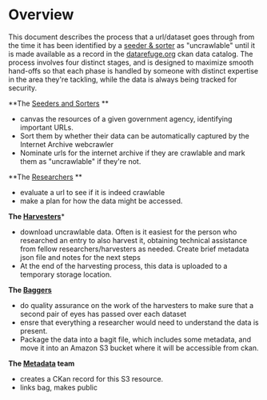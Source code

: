 # Overview

This document describes the process that a url/dataset goes through from the time it has been identified by a [seeder & sorter](https://github.com/datarefugephilly/workflow/blob/master/seednsort.md) as "uncrawlable" until it is made available as a record in the [datarefuge.org](http://www.datarefuge.org) ckan data catalog. The process involves four distinct stages, and is designed to maximize smooth hand-offs so that each phase is handled by someone with distinct expertise in the area they're tackling, while the data is always being tracked for security. 







**The [Seeders and Sorters](seednsort.md) **
- canvas the resources of a given government agency, identifying important URLs. 
- Sort them by whether their data can be automatically captured by the Internet Archive webcrawler 
- Nominate urls for the internet archive if they are crawlable and mark them as "uncrawlable" if they're not.

**The [Researchers](research.md) **
- evaluate a url to see if it is indeed crawlable
- make a plan for how the data might be accessed.
  
**The [Harvesters](harvesting.md)***
- download uncrawlable data. Often is it easiest for the person who researched an entry to also harvest it, obtaining technical assistance
  from fellow researchers/harvesters as needed. 
  Create brief metadata json file and notes for the next steps
- At the end of the harvesting process, this data is uploaded to a temporary storage location. 

**The [Baggers](bagging.md)** 
- do quality assurance on the work of the harvesters to make sure that a second pair of eyes has passed over each dataset
- ensre that everything a researcher would need to understand the data is present. 
- Package the data into a bagit file, which includes some metadata, and move it into an Amazon S3 bucket where it will be accessible from ckan.

**The [Metadata](metadata.md) team** 
- creates a CKan record for this S3 resource.
- links bag, makes public



